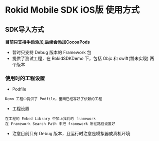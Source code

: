 # Rokid Mobile SDK iOS版 使用方式
## SDK导入方式

**目前只支持手动添加,后续会添加CocoaPods**

* 暂时只支持 Debug 版本的 Framework 包
* 提供了测试工程，在 RokidSDKDemo 下，包括 Objc 和 swift(暂未实现) 两个版本

### 使用时的工程设置

* Podfile

```
Demo 工程中提供了 Podfile，里面已经写好了依赖的工程
```

* 工程设置

```
在工程的 Embed Library 中加上我们的 framework
在 Framework Search Path 中把 framework 所在路径设置好
```

* 注意目前只有 Debug 版本，且运行时注意是模拟器或真机环境 

